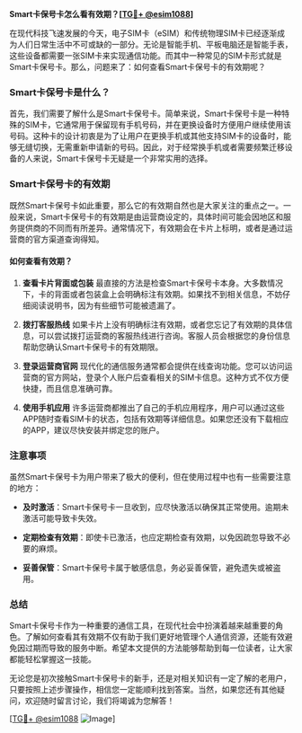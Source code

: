 **Smart卡保号卡怎么看有效期？[[TG💪+ @esim1088](https://t.me/s/esim1088)]**

在现代科技飞速发展的今天，电子SIM卡（eSIM）和传统物理SIM卡已经逐渐成为人们日常生活中不可或缺的一部分。无论是智能手机、平板电脑还是智能手表，这些设备都需要一张SIM卡来实现通信功能。而其中一种常见的SIM卡形式就是Smart卡保号卡。那么，问题来了：如何查看Smart卡保号卡的有效期呢？

### Smart卡保号卡是什么？

首先，我们需要了解什么是Smart卡保号卡。简单来说，Smart卡保号卡是一种特殊的SIM卡，它通常用于保留现有手机号码，并在更换设备时方便用户继续使用该号码。这种卡的设计初衷是为了让用户在更换手机或其他支持SIM卡的设备时，能够无缝切换，无需重新申请新的号码。因此，对于经常换手机或者需要频繁迁移设备的人来说，Smart卡保号卡无疑是一个非常实用的选择。

### Smart卡保号卡的有效期

既然Smart卡保号卡如此重要，那么它的有效期自然也是大家关注的重点之一。一般来说，Smart卡保号卡的有效期是由运营商设定的，具体时间可能会因地区和服务提供商的不同而有所差异。通常情况下，有效期会在卡片上标明，或者是通过运营商的官方渠道查询得知。

#### 如何查看有效期？

1. **查看卡片背面或包装**
   最直接的方法是检查Smart卡保号卡本身。大多数情况下，卡的背面或者包装盒上会明确标注有效期。如果找不到相关信息，不妨仔细阅读说明书，因为有些细节可能被遗漏了。

2. **拨打客服热线**
   如果卡片上没有明确标注有效期，或者您忘记了有效期的具体信息，可以尝试拨打运营商的客服热线进行咨询。客服人员会根据您的身份信息帮助您确认Smart卡保号卡的有效期限。

3. **登录运营商官网**
   现代化的通信服务通常都会提供在线查询功能。您可以访问运营商的官方网站，登录个人账户后查看相关的SIM卡信息。这种方式不仅方便快捷，而且信息准确可靠。

4. **使用手机应用**
   许多运营商都推出了自己的手机应用程序，用户可以通过这些APP随时查看SIM卡的状态，包括有效期等详细信息。如果您还没有下载相应的APP，建议尽快安装并绑定您的账户。

### 注意事项

虽然Smart卡保号卡为用户带来了极大的便利，但在使用过程中也有一些需要注意的地方：

- **及时激活**：Smart卡保号卡一旦收到，应尽快激活以确保其正常使用。逾期未激活可能导致卡失效。
  
- **定期检查有效期**：即使卡已激活，也应定期检查有效期，以免因疏忽导致不必要的麻烦。

- **妥善保管**：Smart卡保号卡属于敏感信息，务必妥善保管，避免遗失或被盗用。

### 总结

Smart卡保号卡作为一种重要的通信工具，在现代社会中扮演着越来越重要的角色。了解如何查看其有效期不仅有助于我们更好地管理个人通信资源，还能有效避免因过期而导致的服务中断。希望本文提供的方法能够帮助到每一位读者，让大家都能轻松掌握这一技能。

无论您是初次接触Smart卡保号卡的新手，还是对相关知识有一定了解的老用户，只要按照上述步骤操作，相信您一定能顺利找到答案。当然，如果您还有其他疑问，欢迎随时留言讨论，我们将竭诚为您解答！

[[TG💪+ @esim1088](https://t.me/s/esim1088) ![Image](https://i.postimg.cc/4NQfJmqS/Snipaste-2025-05-13-00-14-12.png)]